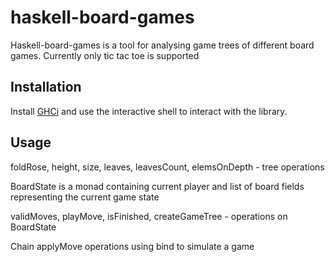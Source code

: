 # haskell-board-games

Haskell-board-games is a tool for analysing game trees of different board games. Currently only tic tac toe is supported

## Installation

Install [GHCi](https://downloads.haskell.org/ghc/latest/docs/users_guide/ghci.html) and use the interactive shell to interact with the library.

## Usage

foldRose, height, size, leaves, leavesCount, elemsOnDepth - tree operations

BoardState is a monad containing current player and list of board fields representing the current game state

validMoves, playMove, isFinished, createGameTree - operations on BoardState

Chain applyMove operations using bind to simulate a game
